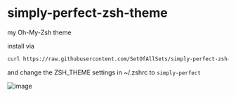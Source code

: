 # simply-perfect-zsh-theme
my Oh-My-Zsh theme

install via
```bash
curl https://raw.githubusercontent.com/SetOfAllSets/simply-perfect-zsh-theme/main/simply-perfect.zsh-theme > ~/.oh-my-zsh/custom/themes/simply-perfect.zsh-theme
```
and change the ZSH_THEME settings in ~/.zshrc to ``simply-perfect``

![image](https://user-images.githubusercontent.com/98566029/215360700-7d64c60d-93e3-4f74-9d01-a7425818a220.png)
